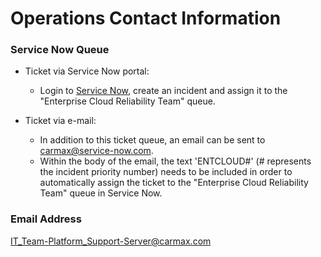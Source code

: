# Operations Contact Information

### Service Now Queue

- Ticket via Service Now portal:
  - Login to [Service Now](https://carmax.service-now.com), create an incident and assign it to the "Enterprise Cloud Reliability Team" queue.

- Ticket via e-mail:
  - In addition to this ticket queue, an email can be sent to carmax@service-now.com.
  - Within the body of the email, the text 'ENTCLOUD#' (# represents the incident priority number) needs to be included in order to automatically assign the ticket to the "Enterprise Cloud Reliability Team" queue in Service Now.

### Email Address
IT_Team-Platform_Support-Server@carmax.com